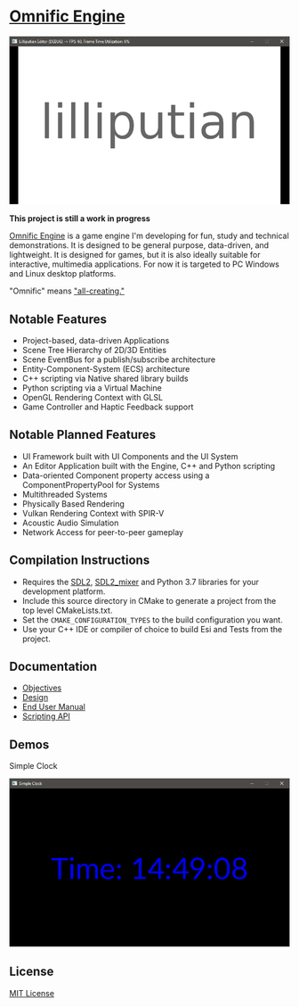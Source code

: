 # [Omnific Engine](https://github.com/Jean-LouisH/Omnific_Engine)

![screenshot](Screenshot.png)

**This project is still a work in progress**

[Omnific Engine](https://github.com/Jean-LouisH/Omnific_Engine) is a game engine I'm developing for fun, study and technical demonstrations. It is designed to be general purpose, data-driven, and lightweight. It is designed for games, but it is also ideally suitable for interactive, multimedia applications. For now it is targeted to PC Windows and Linux desktop platforms.

"Omnific" means ["all-creating."](https://www.merriam-webster.com/dictionary/omnific)

## Notable Features

- Project-based, data-driven Applications
- Scene Tree Hierarchy of 2D/3D Entities
- Scene EventBus for a publish/subscribe architecture
- Entity-Component-System (ECS) architecture
- C++ scripting via Native shared library builds
- Python scripting via a Virtual Machine
- OpenGL Rendering Context with GLSL
- Game Controller and Haptic Feedback support

## Notable Planned Features

- UI Framework built with UI Components and the UI System
- An Editor Application built with the Engine, C++ and Python scripting
- Data-oriented Component property access using a ComponentPropertyPool for Systems
- Multithreaded Systems
- Physically Based Rendering
- Vulkan Rendering Context with SPIR-V
- Acoustic Audio Simulation
- Network Access for peer-to-peer gameplay

## Compilation Instructions

* Requires the [SDL2](https://www.libsdl.org/), [SDL2_mixer](https://www.libsdl.org/projects/SDL_mixer/) and Python 3.7 libraries for your development platform.
* Include this source directory in CMake to generate a project from the top level CMakeLists.txt. 
* Set the `CMAKE_CONFIGURATION_TYPES` to the build configuration you want. 
* Use your C++ IDE or compiler of choice to build Esi and Tests from the project.

## Documentation

* [Objectives](Documentation/Objectives/Objectives.md)
* [Design](Documentation/Design/Design.md)
* [End User Manual](Documentation/End_User_Manual/End_User_Manual.md)
* [Scripting API](Documentation/End_User_Manual/Scripting_API/Scripting_API.md)

## Demos

Simple Clock

![screenshot](SimpleClock.png)

## License

[MIT License](LICENSE)